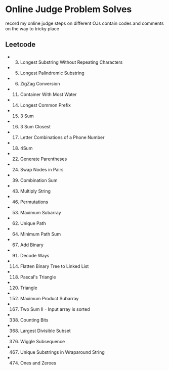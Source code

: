 # Online Judge Problem Solves

record my online judge steps on different OJs
contain codes and comments on the way to tricky place

## Leetcode

- 3. Longest Substring Without Repeating Characters
- 5. Longest Palindromic Substring
- 6. ZigZag Conversion
- 11. Container With Most Water
- 14. Longest Common Prefix
- 15. 3 Sum
- 16. 3 Sum Closest
- 17. Letter Combinations of a Phone Number
- 18. 4Sum
- 22. Generate Parentheses
- 24. Swap Nodes in Pairs
- 39. Combination Sum
- 43. Multiply String
- 46. Permutations
- 53. Maximum Subarray
- 62. Unique Path
- 64. Minimum Path Sum
- 67. Add Binary
- 91. Decode Ways
- 114. Flatten Binary Tree to Linked List
- 118. Pascal's Triangle
- 120. Triangle
- 152. Maximum Product Subarray
- 167. Two Sum II - Input array is sorted
- 338. Counting Bits
- 368. Largest Divisible Subset
- 376. Wiggle Subsequence
- 467. Unique Substrings in Wraparound String
- 474. Ones and Zeroes

